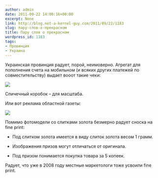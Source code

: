 ```yaml
---
author: admin
date: 2011-09-22 14:00:16+00:00
excerpt: None
link: http://blog.not-a-kernel-guy.com/2011/09/22/1183
slug: пару-слов-о-прекрасном
title: Пару слов о прекрасном
wordpress_id: 1183
tags:
- Провинция
- Украина
---
```


Украинская провинция радует, порой, неимоверно. Агрегат для пополнения счета на мобильном (и всяких других платежей по совместительству) выдает вооот такие чеки:

[![](http://blog.not-a-kernel-guy.com/wp-content/uploads/2011/09/IMG_7334-300x267.jpg)](http://blog.not-a-kernel-guy.com/wp-content/uploads/2011/09/IMG_7334.jpg)

Спичечный коробок – для масштаба.

Или вот реклама областной газеты:

[![](http://blog.not-a-kernel-guy.com/wp-content/uploads/2011/09/2011-09-21-11.21.49-213x300.jpg)](http://blog.not-a-kernel-guy.com/wp-content/uploads/2011/09/2011-09-21-11.21.49.jpg)

Помимо фотомодели со слитками золота безмерно радует сноска на fine print:

  * Под слитком золота имеется в виду слиток золота весом 1 грамм.

  * Изображения призов могут отличаться от оригинала.

  * Под призом понимается покупка товара за 5 копеек.

Радует, что уже в 2008 году местные маркетологи тоже усвоили fine print.
